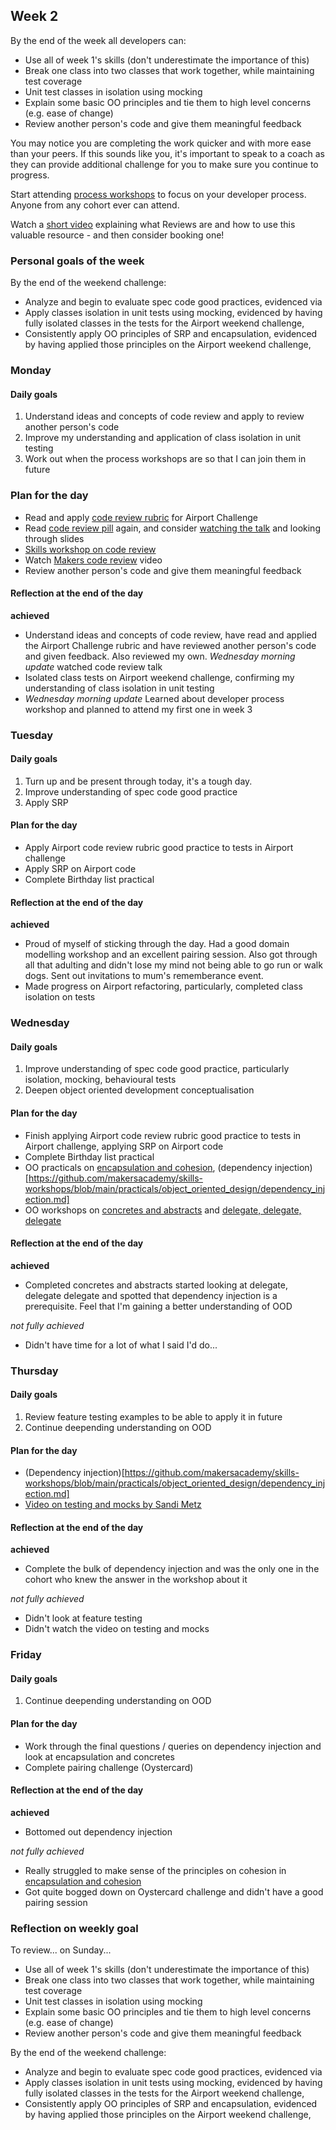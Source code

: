 ## Week 2

By the end of the week all developers can:

* Use all of week 1's skills (don't underestimate the importance of this)
* Break one class into two classes that work together, while maintaining test coverage
* Unit test classes in isolation using mocking
* Explain some basic OO principles and tie them to high level concerns (e.g. ease of change)
* Review another person's code and give them meaningful feedback

You may notice you are completing the work quicker and with more ease than your peers. If this sounds like you, it's important to speak to a coach as they can provide additional challenge for you to make sure you continue to progress.

Start attending [process workshops](https://github.com/makersacademy/skills-workshops/tree/main/process_review) to focus on your developer process. Anyone from any cohort ever can attend.

Watch a [short video](https://www.youtube.com/watch?v=TqKG8j_tgbM) explaining what Reviews are and how to use this valuable resource - and then consider booking one!

### Personal goals of the week

By the end of the weekend challenge:
* Analyze and begin to evaluate spec code good practices, evidenced via
* Apply classes isolation in unit tests using mocking, evidenced by having fully isolated classes in the tests for the Airport weekend challenge,
* Consistently apply OO principles of SRP and encapsulation, evidenced by having applied those principles on the Airport weekend challenge,

### Monday

#### Daily goals

1. Understand ideas and concepts of code review and apply to review another person's code
2. Improve my understanding and application of class isolation in unit testing
3. Work out when the process workshops are so that I can join them in future

### Plan for the day

* Read and apply [code review rubric](https://github.com/makersacademy/airport_challenge/blob/main/docs/review.md) for Airport Challenge
* Read [code review pill](https://github.com/makersacademy/course/blob/main/pills/code_reviews.md) again, and consider [watching the talk](https://www.youtube.com/watch?v=uqf4vG2L95Q) and looking through slides
* [Skills workshop on code review](https://github.com/makersacademy/airport_challenge/blob/main/docs/review.md)
* Watch [Makers code review](https://www.youtube.com/watch?v=TqKG8j_tgbM) video
* Review another person's code and give them meaningful feedback

#### Reflection at the end of the day

**achieved**
* Understand ideas and concepts of code review, have read and applied the Airport Challenge rubric and have reviewed another person's code and given feedback. Also reviewed my own. *Wednesday morning update* watched code review talk 
* Isolated class tests on Airport weekend challenge, confirming my understanding of class isolation in unit testing
* *Wednesday morning update* Learned about developer process workshop and planned to attend my first one in week 3

### Tuesday

#### Daily goals
1. Turn up and be present through today, it's a tough day.
2. Improve understanding of spec code good practice 
3. Apply SRP

#### Plan for the day
* Apply Airport code review rubric good practice to tests in Airport challenge
* Apply SRP on Airport code
* Complete Birthday list practical

#### Reflection at the end of the day

**achieved**
* Proud of myself of sticking through the day. Had a good domain modelling workshop and an excellent pairing session. Also got through all that adulting and didn't lose my mind not being able to go run or walk dogs. Sent out invitations to mum's rememberance event.
* Made progress on Airport refactoring, particularly, completed class isolation on tests

### Wednesday

#### Daily goals

1. Improve understanding of spec code good practice, particularly isolation, mocking, behavioural tests
2. Deepen object oriented development conceptualisation

#### Plan for the day
* Finish applying Airport code review rubric good practice to tests in Airport challenge, applying SRP on Airport code
* Complete Birthday list practical
* OO practicals on [encapsulation and cohesion](https://github.com/makersacademy/skills-workshops/blob/main/practicals/object_oriented_design/encapsulation.md), (dependency injection)[https://github.com/makersacademy/skills-workshops/blob/main/practicals/object_oriented_design/dependency_injection.md]
* OO workshops on [concretes and abstracts](https://github.com/makersacademy/skills-workshops/tree/main/object_oriented_programming/oop_3) and [delegate, delegate, delegate](https://github.com/makersacademy/skills-workshops/tree/main/object_oriented_programming/oop_3)

#### Reflection at the end of the day

**achieved**
* Completed concretes and abstracts started looking at delegate, delegate delegate and spotted that dependency injection is a prerequisite. Feel that I'm gaining a better understanding of OOD

*not fully achieved*
* Didn't have time for a lot of what I said I'd do...

### Thursday

#### Daily goals

1. Review feature testing examples to be able to apply it in future
2. Continue deepending understanding on OOD

#### Plan for the day
* (Dependency injection)[https://github.com/makersacademy/skills-workshops/blob/main/practicals/object_oriented_design/dependency_injection.md]
* [Video on testing and mocks by Sandi Metz](https://www.youtube.com/watch?v=URSWYvyc42M)

#### Reflection at the end of the day

**achieved**
* Complete the bulk of dependency injection and was the only one in the cohort who knew the answer in the workshop about it

*not fully achieved*
* Didn't look at feature testing
* Didn't watch the video on testing and mocks

### Friday

#### Daily goals

1. Continue deepending understanding on OOD

#### Plan for the day

* Work through the final questions / queries on dependency injection and look at encapsulation and concretes
* Complete pairing challenge (Oystercard)

#### Reflection at the end of the day

**achieved**
* Bottomed out dependency injection

*not fully achieved*
* Really struggled to make sense of the principles on cohesion in [encapsulation and cohesion](https://github.com/makersacademy/skills-workshops/blob/main/practicals/object_oriented_design/encapsulation.md)
* Got quite bogged down on Oystercard challenge and didn't have a good pairing session

### Reflection on weekly goal

To review... on Sunday...
* Use all of week 1's skills (don't underestimate the importance of this)
* Break one class into two classes that work together, while maintaining test coverage
* Unit test classes in isolation using mocking
* Explain some basic OO principles and tie them to high level concerns (e.g. ease of change)
* Review another person's code and give them meaningful feedback

By the end of the weekend challenge:
* Analyze and begin to evaluate spec code good practices, evidenced via
* Apply classes isolation in unit tests using mocking, evidenced by having fully isolated classes in the tests for the Airport weekend challenge,
* Consistently apply OO principles of SRP and encapsulation, evidenced by having applied those principles on the Airport weekend challenge,